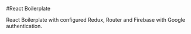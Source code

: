 #React Boilerplate

React Boilerplate with configured Redux, Router and Firebase with Google authentication.